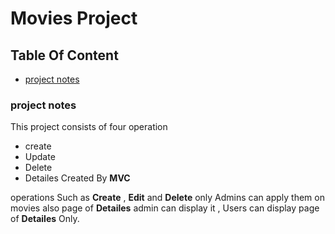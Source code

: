 # Movies Project
## Table Of Content
* [project notes](https://github.com/AhmedAshraf711/Movies/blob/master/README.md#project-notes)

### project notes
This project consists of four operation
- create
- Update
- Delete
- Detailes
Created By **MVC**

 operations Such as **Create** , **Edit** and **Delete** only Admins can apply them on movies also page of  **Detailes** admin can display it    , Users can display page of **Detailes** Only.

